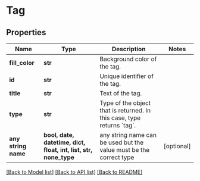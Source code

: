 # Tag


## Properties
Name | Type | Description | Notes
------------ | ------------- | ------------- | -------------
**fill_color** | **str** | Background color of the tag. | 
**id** | **str** | Unique identifier of the tag. | 
**title** | **str** | Text of the tag. | 
**type** | **str** | Type of the object that is returned. In this case, type returns &#x60;tag&#x60;. | 
**any string name** | **bool, date, datetime, dict, float, int, list, str, none_type** | any string name can be used but the value must be the correct type | [optional]

[[Back to Model list]](../README.md#documentation-for-models) [[Back to API list]](../README.md#documentation-for-api-endpoints) [[Back to README]](../README.md)


